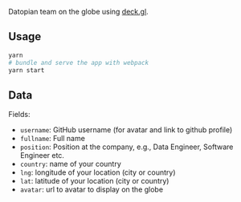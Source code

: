 Datopian team on the globe using [deck.gl](http://deck.gl).

## Usage

```bash
yarn
# bundle and serve the app with webpack
yarn start
```

## Data

Fields:

* `username`: GitHub username (for avatar and link to github profile)
* `fullname`: Full name
* `position`: Position at the company, e.g., Data Engineer, Software Engineer etc.
* `country`: name of your country
* `lng`: longitude of your location (city or country)
* `lat`: latitude of your location (city or country)
* `avatar`: url to avatar to display on the globe
